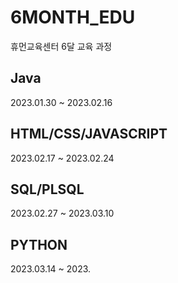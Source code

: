 # 6MONTH_EDU
휴먼교육센터 6달 교육 과정

## Java
2023.01.30 ~ 2023.02.16

## HTML/CSS/JAVASCRIPT
2023.02.17 ~ 2023.02.24

## SQL/PLSQL
2023.02.27 ~ 2023.03.10

## PYTHON
2023.03.14 ~ 2023.

